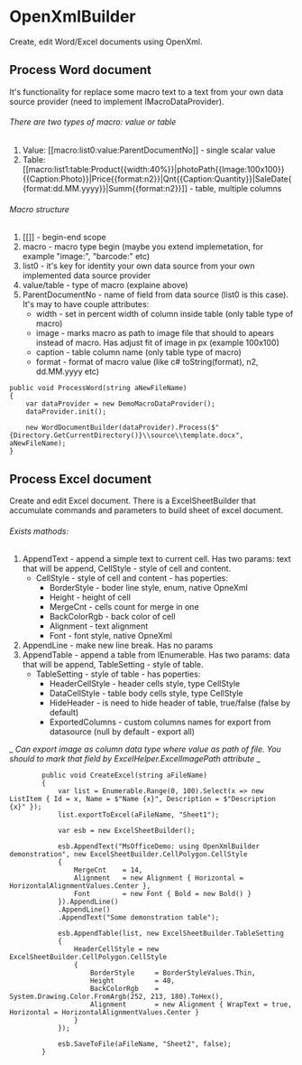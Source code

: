 # OpenXmlBuilder
Create, edit Word/Excel documents using OpenXml.

## Process Word document
  It's functionality for replace some macro text to a text from your own data source provider (need to implement IMacroDataProvider).
###### There are two types of macro: value or table
1. Value: [[macro:list0:value:ParentDocumentNo]] - single scalar value
2. Table: [[macro:list1:table:Product{{width:40%}}|photoPath{{Image:100x100}}{{Caption:Photo}}|Price{{format:n2}}|Qnt{{Caption:Quantity}}|SaleDate{{format:dd.MM.yyyy}}|Summ{{format:n2}}]] - table, multiple columns
  
###### Macro structure
1. [[]] - begin-end scope
2. macro - macro type begin (maybe you extend implemetation, for example "image:", "barcode:" etc)
3. list0 - it's key for identity your own data source from your own implemented data source provider
4. value/table - type of macro (explaine above)
5. ParentDocumentNo - name of field from data source (list0 is this case). It's may to have couple attributes:
   - width - set in percent width of column inside table (only table type of macro)
   - image - marks macro as path to image file that should to apears instead of macro. Has adjust fit of image in px (example 100x100)
   - caption - table column name (only table type of macro)
   - format - format of macro value (like c# toString(format), n2, dd.MM.yyyy etc)
```
public void ProcessWord(string aNewFileName)
{
    var dataProvider = new DemoMacroDataProvider();
    dataProvider.init();
    
    new WordDocumentBuilder(dataProvider).Process($"{Directory.GetCurrentDirectory()}\\source\\template.docx", aNewFileName);
}
```

## Process Excel document
  Create and edit Excel document. There is a ExcelSheetBuilder that accumulate commands and parameters to build sheet of excel document.
###### Exists mathods:
1. AppendText - append a simple text to current cell. Has two params: text that will be append, CellStyle - style of cell and content.
   - CellStyle - style of cell and content - has poperties:
     - BorderStyle - boder line style, enum, native OpneXml
     - Height - height of cell
     - MergeCnt - cells count for merge in one
     - BackColorRgb - back color of cell
     - Alignment - text alignment
     - Font - font style, native OpneXml
2. AppendLine - make new line break. Has no params
3. AppendTable - append a table from IEnumerable. Has two params: data that will be append, TableSetting - style of table.
   - TableSetting - style of table - has poperties:
     - HeaderCellStyle - header cells style, type CellStyle
     - DataCellStyle - table body cells style, type CellStyle
     - HideHeader - is need to hide header of table, true/false (false by default)
     - ExportedColumns - custom columns names for export from datasource (null by default - export all)

_ _Can export image as column data type where value as path of file. You should to mark that field by ExcelHelper.ExcelImagePath attribute_ _

```
        public void CreateExcel(string aFileName)
        {
            var list = Enumerable.Range(0, 100).Select(x => new ListItem { Id = x, Name = $"Name {x}", Description = $"Description {x}" });            
            list.exportToExcel(aFileName, "Sheet1");

            var esb = new ExcelSheetBuilder();

            esb.AppendText("MsOfficeDemo: using OpenXmlBuilder demonstration", new ExcelSheetBuilder.CellPolygon.CellStyle
            {
                MergeCnt    = 14,
                Alignment   = new Alignment { Horizontal = HorizontalAlignmentValues.Center },
                Font        = new Font { Bold = new Bold() }
            }).AppendLine()
            .AppendLine()
            .AppendText("Some demonstration table");

            esb.AppendTable(list, new ExcelSheetBuilder.TableSetting
            {
                HeaderCellStyle = new ExcelSheetBuilder.CellPolygon.CellStyle
                {
                    BorderStyle     = BorderStyleValues.Thin,
                    Height          = 40,
                    BackColorRgb    = System.Drawing.Color.FromArgb(252, 213, 180).ToHex(),
                    Alignment       = new Alignment { WrapText = true, Horizontal = HorizontalAlignmentValues.Center }
                }
            });
            
            esb.SaveToFile(aFileName, "Sheet2", false);
        }
 ```
